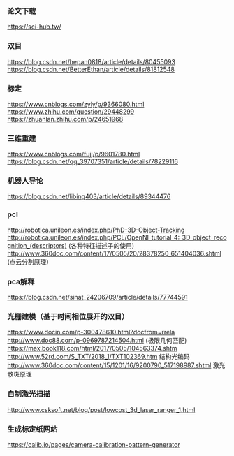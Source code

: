 ### 论文下载
https://sci-hub.tw/

### 双目
https://blog.csdn.net/hepan0818/article/details/80455093</br>
https://blog.csdn.net/BetterEthan/article/details/81812548

### 标定
https://www.cnblogs.com/zyly/p/9366080.html</br>
https://www.zhihu.com/question/29448299</br>
https://zhuanlan.zhihu.com/p/24651968

### 三维重建
https://www.cnblogs.com/fujj/p/9601780.html</br>
https://blog.csdn.net/qq_39707351/article/details/78229116

### 机器人导论
https://blog.csdn.net/libing403/article/details/89344476

### pcl 
http://robotica.unileon.es/index.php/PhD-3D-Object-Tracking</br>
http://robotica.unileon.es/index.php/PCL/OpenNI_tutorial_4:_3D_object_recognition_(descriptors)  (各种特征描述子的使用)</br>
http://www.360doc.com/content/17/0505/20/28378250_651404036.shtml (点云分割原理）

### pca解释
https://blog.csdn.net/sinat_24206709/article/details/77744591


### 光栅建模（基于时间相位展开的双目）
https://www.docin.com/p-300478610.html?docfrom=rrela</br>
http://www.doc88.com/p-0969787214504.html (极限几何匹配)</br>
https://max.book118.com/html/2017/0505/104563374.shtm</br>
http://www.52rd.com/S_TXT/2018_1/TXT102369.htm 结构光编码 </br>
http://www.360doc.com/content/15/1201/16/9200790_517198987.shtml 激光散斑原理

### 自制激光扫描
http://www.csksoft.net/blog/post/lowcost_3d_laser_ranger_1.html

### 生成标定纸网站
https://calib.io/pages/camera-calibration-pattern-generator
